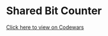 # Shared Bit Counter
[Click here to view on Codewars](https://codewars.com/kata/58a5aeb893b79949eb0000f1)
